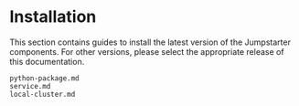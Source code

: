 # Installation

This section contains guides to install the latest version of the Jumpstarter
components. For other versions, please select the appropriate release of this
documentation.

```{toctree}
python-package.md
service.md
local-cluster.md
```